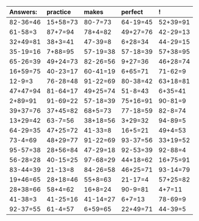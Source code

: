 | Answers: | practice | makes | perfect | ! |
| :--- | :--- | :--- | :--- | :--- |
| 82-36=46 | 15+58=73 | 80-7=73 | 64-19=45 | 52+39=91 | 
| 61-58=3 | 87+7=94 | 78+4=82 | 49+27=76 | 42-29=13 | 
| 32+49=81 | 38+3=41 | 47-39=8 | 6+28=34 | 44-29=15 | 
| 35-19=16 | 7+88=95 | 57-19=38 | 57-18=39 | 57+38=95 | 
| 65-26=39 | 49+24=73 | 82-26=56 | 9+27=36 | 46+28=74 | 
| 16+59=75 | 40-23=17 | 60-41=19 | 6+65=71 | 71-62=9 | 
| 12-9=3 | 76-28=48 | 91-22=69 | 80-38=42 | 63+18=81 | 
| 47+47=94 | 81-64=17 | 49+25=74 | 51-8=43 | 6+35=41 | 
| 2+89=91 | 91-69=22 | 57-18=39 | 75+16=91 | 90-81=9 | 
| 39+37=76 | 37+45=82 | 68+5=73 | 77-18=59 | 82-8=74 | 
| 13+29=42 | 63-7=56 | 38+18=56 | 3+29=32 | 94-89=5 | 
| 64-29=35 | 47+25=72 | 41-33=8 | 16+5=21 | 49+4=53 | 
| 73-4=69 | 48+29=77 | 91-22=69 | 93-37=56 | 33+19=52 | 
| 95-57=38 | 28+56=84 | 47-29=18 | 92-53=39 | 92-88=4 | 
| 56-28=28 | 40-15=25 | 97-68=29 | 44+18=62 | 16+75=91 | 
| 83-44=39 | 21-13=8 | 84-26=58 | 46+25=71 | 93-14=79 | 
| 19+46=65 | 28+18=46 | 55+8=63 | 21-17=4 | 57+25=82 | 
| 28+38=66 | 58+4=62 | 16+8=24 | 90-9=81 | 4+7=11 | 
| 41-38=3 | 41-25=16 | 41-14=27 | 6+7=13 | 78-69=9 | 
| 92-37=55 | 61-4=57 | 6+59=65 | 22+49=71 | 44-39=5 | 
